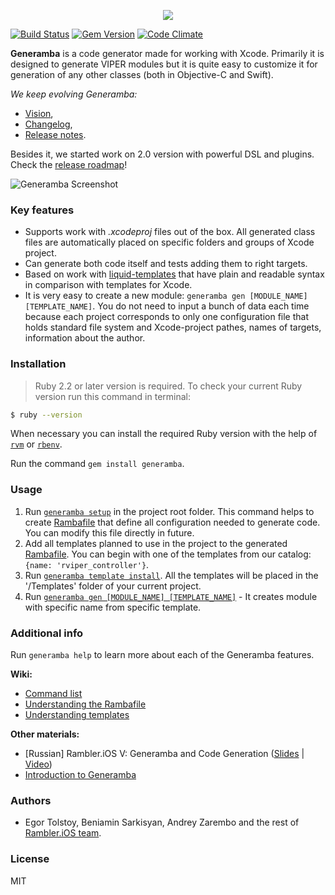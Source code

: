 <p align="center">
  <img src="http://i.imgur.com/1AwoVaN.png"/>
</p>

[![Build Status](https://travis-ci.org/rambler-digital-solutions/Generamba.svg)](https://travis-ci.org/rambler-digital-solutions/Generamba)
[![Gem Version](https://badge.fury.io/rb/generamba.svg)](https://badge.fury.io/rb/generamba)
[![Code Climate](https://codeclimate.com/github/rambler-digital-solutions/Generamba/badges/gpa.svg)](https://codeclimate.com/github/rambler-digital-solutions/Generamba)

**Generamba** is a code generator made for working with Xcode. Primarily it is designed to generate VIPER modules but it is quite easy to customize it for generation of any other classes (both in Objective-C and Swift).

*We keep evolving Generamba:* 
- [Vision](https://github.com/rambler-digital-solutions/Generamba/blob/develop/VISION.md),
- [Changelog](https://github.com/rambler-digital-solutions/Generamba/blob/develop/CHANGELOG.md), 
- [Release notes](https://github.com/rambler-digital-solutions/Generamba/releases).

Besides it, we started work on 2.0 version with powerful DSL and plugins. Check the [release roadmap](https://github.com/rambler-digital-solutions/Generamba/blob/develop/docs/2.x/roadmap.md)!

![Generamba Screenshot](https://habrastorage.org/files/b98/770/b37/b98770b37dc54de98daf0e22fea38478.gif)

### Key features

- Supports work with *.xcodeproj* files out of the box. All generated class files are automatically placed on specific folders and groups of Xcode project.
- Can generate both code itself and tests adding them to right targets.
- Based on work with [liquid-templates](https://github.com/Shopify/liquid) that have plain and readable syntax in comparison with templates for Xcode.
- It is very easy to create a new module: `generamba gen [MODULE_NAME] [TEMPLATE_NAME]`. You do not need to input a bunch of data each time because each project corresponds to only one configuration file that holds standard file system and Xcode-project pathes, names of targets, information about the author.

### Installation

> Ruby 2.2 or later version is required. To check your current Ruby version run this command in terminal:
```bash
$ ruby --version
```
When necessary you can install the required Ruby version with the help of [`rvm`](http://octopress.org/docs/setup/rvm/) or [`rbenv`](http://octopress.org/docs/setup/rbenv/).

Run the command `gem install generamba`.

### Usage
1. Run [`generamba setup`](https://github.com/rambler-digital-solutions/Generamba/wiki/Available-Commands#basic-generamba-configuration) in the project root folder. This command helps to create [Rambafile](https://github.com/rambler-digital-solutions/Generamba/wiki/Rambafile-Structure) that define all configuration needed to generate code. You can modify this file directly in future.
2. Add all templates planned to use in the project to the generated [Rambafile](https://github.com/rambler-digital-solutions/Generamba/wiki/Rambafile-Structure). You can begin with one of the templates from our catalog: `{name: 'rviper_controller'}`.
3. Run [`generamba template install`](https://github.com/rambler-digital-solutions/Generamba/wiki/Available-Commands#template-installation). All the templates will be placed in the '/Templates' folder of your current project.
4. Run [`generamba gen [MODULE_NAME] [TEMPLATE_NAME]`](https://github.com/rambler-digital-solutions/Generamba/wiki/Available-Commands#module-generation) - It creates module with specific name from specific template.

### Additional info

Run `generamba help` to learn more about each of the Generamba features.

**Wiki:**
- [Command list](https://github.com/rambler-digital-solutions/Generamba/wiki/Available-Commands)
- [Understanding the Rambafile](https://github.com/rambler-digital-solutions/Generamba/wiki/Rambafile-Structure)
- [Understanding templates](https://github.com/rambler-digital-solutions/Generamba/wiki/Template-Structure)

**Other materials:**
- [Russian] Rambler.iOS V: Generamba and Code Generation ([Slides](http://www.slideshare.net/Rambler-iOS/viper-56423582) | [Video](http://www.youtube.com/watch?v=NXNiN9FaUnY))
- [Introduction to Generamba](http://etolstoy.com/2016/02/10/generamba/)

### Authors

- Egor Tolstoy, Beniamin Sarkisyan, Andrey Zarembo and the rest of [Rambler.iOS team](https://github.com/orgs/rambler-digital-solutions/teams/ios-team).

### License

MIT
